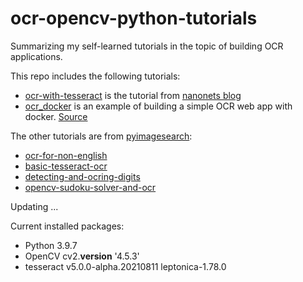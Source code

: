 # ocr-opencv-python-tutorials
Summarizing my self-learned tutorials in the topic of building OCR applications.

This repo includes the following tutorials:

- [ocr-with-tesseract](https://github.com/anhhaibkhn/ocr-opencv-python-tutorials/tree/main/ocr-with-tesseract) is the tutorial from [nanonets blog](https://nanonets.com/blog/.) 
- [ocr_docker](https://github.com/anhhaibkhn/ocr-opencv-python-tutorials/tree/main/ocr_docker) is an example of building a simple OCR web app with docker. [Source](https://github.com/ricktorzynski/ocr-tesseract-docker/blob/master/README.md)

The other tutorials are from [pyimagesearch](https://www.pyimagesearch.com/):

- [ocr-for-non-english](https://github.com/anhhaibkhn/ocr-opencv-python-tutorials/tree/main/ocr-for-non-english)
- [basic-tesseract-ocr](https://github.com/anhhaibkhn/ocr-opencv-python-tutorials/tree/main/basic-tesseract-ocr)
- [detecting-and-ocring-digits](https://github.com/anhhaibkhn/ocr-opencv-python-tutorials/tree/main/detecting-and-ocring-digits)
- [opencv-sudoku-solver-and-ocr](https://github.com/anhhaibkhn/ocr-opencv-python-tutorials/tree/main/opencv-sudoku-solver-and-ocr)



Updating ...


Current installed packages:

- Python 3.9.7
- OpenCV cv2.__version__  '4.5.3'
- tesseract v5.0.0-alpha.20210811 leptonica-1.78.0



